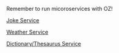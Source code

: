 Remember to run micoroservices with OZ!

[Joke Service](https://github.com/rjmags1/joke-generator-microservice)

[Weather Service](https://github.com/Skye-Samuels/weather-information-microservice)

[Dictionary/Thesaurus Service](https://github.com/Skye-Samuels/dictionary-thesaurus-microservice)